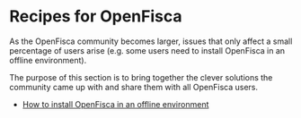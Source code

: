 # Recipes for OpenFisca

As the OpenFisca community becomes larger, issues that only affect a small percentage of users arise (e.g. some users need to install OpenFisca in an offline environment).

The purpose of this section is to bring together the clever solutions the community came up with and share them  with all OpenFisca users.

- [How to install OpenFisca in an offline environment](./offline-environment.md)


